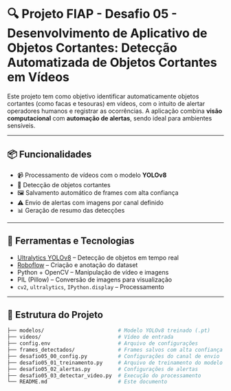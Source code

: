 # 🔍 Projeto FIAP - Desafio 05 - Desenvolvimento de Aplicativo de Objetos Cortantes: Detecção Automatizada de Objetos Cortantes em Vídeos

Este projeto tem como objetivo identificar automaticamente objetos cortantes (como facas e tesouras) em vídeos, com o intuito de alertar operadores humanos e registrar as ocorrências. A aplicação combina **visão computacional** com **automação de alertas**, sendo ideal para ambientes sensíveis.

---

## 📦 Funcionalidades

- 📹 Processamento de vídeos com o modelo **YOLOv8**
- 🧠 Detecção de objetos cortantes
- 🖼️ Salvamento automático de frames com alta confiança
- ⚠️ Envio de alertas com imagens por canal definido
- 📊 Geração de resumo das detecções

---

## 🧰 Ferramentas e Tecnologias

- [Ultralytics YOLOv8](https://docs.ultralytics.com) – Detecção de objetos em tempo real
- [Roboflow](https://app.roboflow.com/fiap-cxe1i/desafio-fase-05/1) – Criação e anotação do dataset
- Python + OpenCV – Manipulação de vídeo e imagens
- PIL (Pillow) – Conversão de imagens para visualização
- `cv2`, `ultralytics`, `IPython.display` – Processamento

---

## 📂 Estrutura do Projeto

```bash
├── modelos/                        # Modelo YOLOv8 treinado (.pt)
├── videos/                         # Vídeo de entrada
├── config.env                      # Arquivo de configurações
├── frames_detectados/              # Frames salvos com alta confiança (alta de 50%)
├── desafio05_00_config.py          # Configurações do canal de envio
├── desafio05_01_treinamento.py     # Arquivo de treinamento do modelo
├── desafio05_02_alertas.py         # Configurações de alertas
├── desafio05_03_detectar_video.py  # Execução do processamento
└── README.md                       # Este documento

